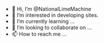 - 👋 Hi, I’m @NationalLimeMachine
- 👀 I’m interested in developing sites.
- 🌱 I’m currently learning ...
- 💞️ I’m looking to collaborate on ...
- 📫 How to reach me ...

<!---
NationalLimeMachine/NationalLimeMachine is a ✨ special ✨ repository because its `README.md` (this file) appears on your GitHub profile.
You can click the Preview link to take a look at your changes.
--->
